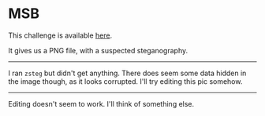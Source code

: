 # MSB

This challenge is available [here](https://play.picoctf.org/practice/challenge/359?category=4&page=1&solved=1).

It gives us a PNG file, with a suspected steganography.

---

I ran `zsteg` but didn't get anything. There does seem some data hidden in the image though, as it looks corrupted. I'll try editing this pic somehow.

---

Editing doesn't seem to work. I'll think of something else.
